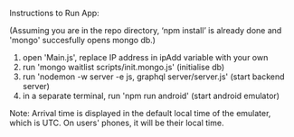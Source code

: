 Instructions to Run App:

(Assuming you are in the repo directory, ‘npm install’ is already done and 'mongo' succesfully opens mongo db.)

1.  open 'Main.js', replace IP address in ipAdd variable with your own
1.	run 'mongo waitlist scripts/init.mongo.js'		                        (initialise db)
2.	run 'nodemon -w server -e js, graphql server/server.js'			        (start backend server)
3.  in a separate terminal, run 'npm run android'                           (start android emulator)

Note: Arrival time is displayed in the default local time of the emulater, which is UTC. On users' phones, it will be their local time.
